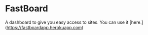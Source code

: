 # FastBoard
A dashboard to give you easy access to sites. You can use it [here.] (https://fastboardapp.herokuapp.com)
